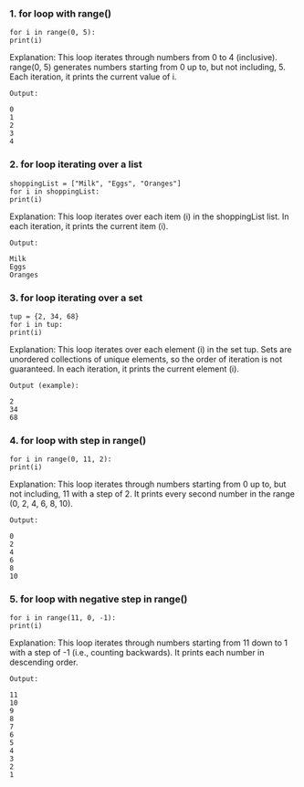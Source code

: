 ### 1. for loop with range()

```
for i in range(0, 5):
print(i)
```
Explanation:
        This loop iterates through numbers from 0 to 4 (inclusive).
        range(0, 5) generates numbers starting from 0 up to, but not including, 5.
        Each iteration, it prints the current value of i.

```
Output:

0
1
2
3
4
```

### 2. for loop iterating over a list

```
shoppingList = ["Milk", "Eggs", "Oranges"]
for i in shoppingList:
print(i)
```

Explanation:
        This loop iterates over each item (i) in the shoppingList list.
        In each iteration, it prints the current item (i).

```
Output:

Milk
Eggs
Oranges
```

### 3. for loop iterating over a set

```
tup = {2, 34, 68}
for i in tup:
print(i)

```

Explanation:
        This loop iterates over each element (i) in the set tup.
        Sets are unordered collections of unique elements, so the order of iteration is not guaranteed.
        In each iteration, it prints the current element (i).

```
Output (example):

2
34
68
```

### 4. for loop with step in range()

```
for i in range(0, 11, 2):
print(i)

```

Explanation:
        This loop iterates through numbers starting from 0 up to, but not including, 11 with a step of 2.
        It prints every second number in the range (0, 2, 4, 6, 8, 10).

```
Output:

0
2
4
6
8
10
```

### 5. for loop with negative step in range()

```
for i in range(11, 0, -1):
print(i)
```

Explanation:
        This loop iterates through numbers starting from 11 down to 1 with a step of -1 (i.e., counting backwards).
        It prints each number in descending order.

```
Output:

11
10
9
8
7
6
5
4
3
2
1
```
